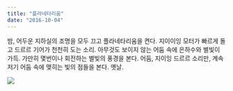 ```yaml
---
title: "플라네타리움"
date: "2016-10-04"
---
```


밤, 어두운 지하실의 조명을 모두 끄고 플라네타리움을 켠다. 지이이잉 모터가 빠르게 돌고 드르르 기어가 천천히 도는 소리. 아무것도 보이지 않는 어둠 속에 은하수와 별빛이 가득. 가만히 몇번이나 회전하는 별빛의 풍경을 본다. 어둠, 지이잉 드르르 소리만, 계속 저기 어둠 속에 맺히는 빛의 점들을 본다. 옛날.


![](../photo/2016-10-04-플라네타리움.jpg)
